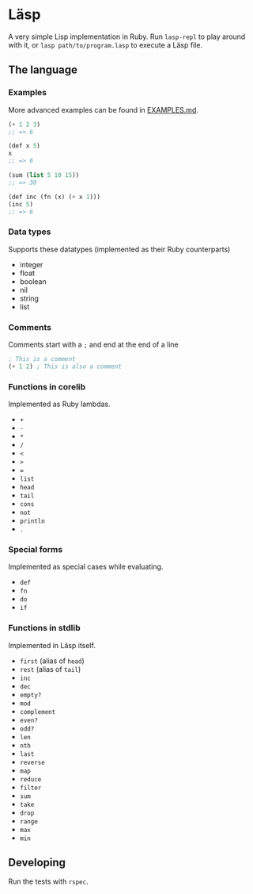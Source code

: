 # Läsp

A very simple Lisp implementation in Ruby. Run `lasp-repl` to play around with
it, or `lasp path/to/program.lasp` to execute a Läsp file.

## The language

### Examples

More advanced examples can be found in [EXAMPLES.md](EXAMPLES.md).

```lisp
(+ 1 2 3)
;; => 6

(def x 5)
x
;; => 6

(sum (list 5 10 15))
;; => 30

(def inc (fn (x) (+ x 1)))
(inc 5)
;; => 6
```

### Data types

Supports these datatypes (implemented as their Ruby counterparts)

- integer
- float
- boolean
- nil
- string
- list

### Comments

Comments start with a `;` and end at the end of a line

```lisp
; This is a comment
(+ 1 2) ; This is also a comment
```

### Functions in corelib

Implemented as Ruby lambdas.

- `+`
- `-`
- `*`
- `/`
- `<`
- `>`
- `=`
- `list`
- `head`
- `tail`
- `cons`
- `not`
- `println`
- `.`

### Special forms

Implemented as special cases while evaluating.

- `def`
- `fn`
- `do`
- `if`

### Functions in stdlib

Implemented in Läsp itself.

- `first` (alias of `head`)
- `rest` (alias of `tail`)
- `inc`
- `dec`
- `empty?`
- `mod`
- `complement`
- `even?`
- `odd?`
- `len`
- `nth`
- `last`
- `reverse`
- `map`
- `reduce`
- `filter`
- `sum`
- `take`
- `drop`
- `range`
- `max`
- `min`

## Developing

Run the tests with `rspec`.
